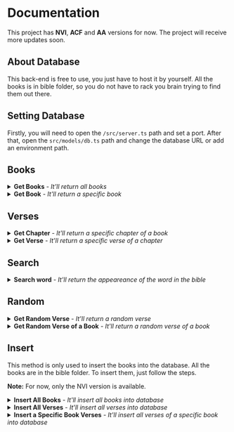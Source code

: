 # Documentation

This project has **NVI**, **ACF** and **AA** versions for now. The project will receive more updates soon.

## About Database

This back-end is free to use, you just have to host it by yourself. All the books is in bible folder, so you do not have to rack you brain trying to find them out there.

## Setting Database

Firstly, you will need to open the `/src/server.ts` path and set a port. After that, open the `src/models/db.ts` path and change the database URL or add an environment path. 

## Books

<details>
<summary><strong>Get Books</strong> - <i>It'll return all books</i></summary>
<br>
<strong>Endpoint:</strong> https://<i>yourURL</i>/books
<br>
<strong>Method:</strong> GET
<br><br>

```bash
[
    {
        "_id": "6532e2652055e11c2fa92f89",
        "abbrev": "gn",
        "author": "Moisés",
        "chapters": 50,
        "group": "Pentateuco",
        "name": "Gênesis",
        "testament": "VT"
    },
    {
        "_id": "6532e2652055e11c2fa92f8a",
        "abbrev": "ex",
        "author": "Moisés",
        "chapters": 40,
        "group": "Pentateuco",
        "name": "Êxodo",
        "testament": "VT"
    },
    {
        "_id": "6532e2652055e11c2fa92f8b",
        "abbrev": "lv",
        "author": "Moisés",
        "chapters": 27,
        "group": "Pentateuco",
        "name": "Levítico",
        "testament": "VT"
    },
    ...
]
```

</details>

<details>
<summary><strong>Get Book</strong> - <i>It'll return a specific book</i></summary>
<br>
<strong>Endpoint:</strong> https://<i>yourURL</i>/books/:abbrev
<br>
<strong>Method:</strong> GET
<br><br>

```bash
    {
        "_id": "6532e2652055e11c2fa92f89",
        "abbrev": "gn",
        "author": "Moisés",
        "chapters": 50,
        "group": "Pentateuco",
        "name": "Gênesis",
        "testament": "VT"
    }
```

</details>

## Verses

<details>
<summary><strong>Get Chapter</strong> - <i>It'll return a specific chapter of a book</i></summary>
<br>
<strong>Endpoint:</strong> https://<i>yourURL</i>/verses/:version/:abbrev/:chapter
<br>
<strong>Method:</strong> GET
<br><br>

```bash
{
    "book": {
        "abbrev": "gn",
        "author": "Moisés",
        "chapters": 50,
        "group": "Pentateuco",
        "name": "Gênesis",
        "testament": "VT",
        "version": "nvi"
    },
    "chapter": {
        "number": 1,
        "verses": 31
    },
    "verses": [
        {
            "_id": "654be9b77ee0934509e4f646",
            "number": 1,
            "text": "No princípio Deus criou os céus e a terra."
        },
        {
            "_id": "654be9b77ee0934509e4f647",
            "number": 2,
            "text": "Era a terra sem forma e vazia; trevas cobriam a face do abismo, e o Espírito de Deus se movia sobre a face das águas."
        },
        {
            "_id": "654be9b77ee0934509e4f648",
            "number": 3,
            "text": "Disse Deus: \"Haja luz\", e houve luz."
        },
        ...
    ]
}
```

</details>

<details>
<summary><strong>Get Verse</strong> - <i>It'll return a specific verse of a chapter</i></summary>
<br>
<strong>Endpoint:</strong> https://<i>yourURL</i>/verses/:version/:abbrev/:chapter/:number
<br>
<strong>Method:</strong> GET
<br><br>

```bash
{
    "book": {
        "abbrev": "jo",
        "author": "João",
        "chapters": 21,
        "group": "Evangelhos",
        "name": "João",
        "testament": "NT",
        "version": "nvi"
    },
    "chapter": 11,
    "number": 35,
    "text": "Jesus chorou."
}
```

</details>

## Search

<details>
<summary><strong>Search word</strong> - <i>It'll return the appeareance of the word in the bible</i></summary>
<br>
<strong>Endpoint:</strong> https://<i>yourURL</i>/search/:version
<br>
<strong>Method:</strong> POST
<br><br>
<strong>Body:</strong>

```bash
{
    text: 'amor',
}
```

<strong>Response:</strong>

```bash
{
    "appearance": 359,
    "version": "nvi",
    "text": "amor",
    "verses": [
        {
            "book": {
                "_id": "6532e2652055e11c2fa92fc9",
                "abbrev": "jd",
                "author": "Judas",
                "chapters": 1,
                "group": "Cartas",
                "name": "Judas",
                "testament": "NT"
            },
            "chapter": 1,
            "number": 2,
            "text": "Misericórdia, paz e amor lhes sejam multiplicados."
        },
        {
            "book": {
                "_id": "6532e2652055e11c2fa92fc7",
                "abbrev": "2jo",
                "author": "João",
                "chapters": 1,
                "group": "Cartas",
                "name": "2ª João",
                "testament": "NT"
            },
            "chapter": 1,
            "number": 3,
            "text": "A graça, a misericórdia e a paz da parte de Deus Pai e de Jesus Cristo, seu Filho, estarão conosco em verdade e em amor."
        }
        ...
    ]
}
```

</details>

## Random

<details>
<summary><strong>Get Random Verse</strong> - <i>It'll return a random verse</i></summary>
<br>
<strong>Endpoint:</strong> https://<i>yourURL</i>/random/:version
<br>
<strong>Method:</strong> GET
<br><br>

```bash
{
    "book": {
        "abbrev": "na",
        "author": "Naum",
        "chapters": 3,
        "group": "Profetas menores",
        "name": "Naum",
        "testament": "VT",
        "version": "nvi"
    },
    "chapter": 1,
    "number": 6,
    "text": "Quem pode resistir à sua indignação? Quem pode suportar o despertar de sua ira? O seu furor se derrama como fogo, e as rochas se despedaçam diante dele."
}
```

</details>

<details>
<summary><strong>Get Random Verse of a Book</strong> - <i>It'll return a random verse of a book</i></summary>
<br>
<strong>Endpoint:</strong> https://<i>yourURL</i>/random/:version/:abbrev
<br>
<strong>Method:</strong> GET
<br><br>

```bash
{
    "book": {
        "abbrev": "pv",
        "author": "Salomão",
        "chapters": 31,
        "group": "Poéticos",
        "name": "Provérbios",
        "testament": "VT",
        "version": "nvi"
    },
    "chapter": 22,
    "number": 8,
    "text": "Quem semeia a injustiça colhe a maldade; o castigo da sua arrogância será completo."
}
```

</details>

## Insert

This method is only used to insert the books into the database. All the books are in the bible folder. To insert them, just follow the steps.
<br>

**Note:** For now, only the NVI version is available.

<details>
<summary><strong>Insert All Books</strong> - <i>It'll insert all books into database</i></summary>
<br>
<strong>Endpoint:</strong> https://<i>yourURL</i>/insert/books
<br>
<strong>Method:</strong> GET
<br><br>
<strong>Explain:</strong> You need to do this step first, because the verses need foreign key.
</details>

<details>
<summary><strong>Insert All Verses</strong> - <i>It'll insert all verses into database</i></summary>
<br>
<strong>Endpoint:</strong> https://<i>yourURL</i>/insert/all-verses/:version
<br>
<strong>Method:</strong> GET
<br><br>
<strong>Explain:</strong> If you want to test, you need to go to the insert route and check if the constant "<strong>isTrue</strong>" is true, otherwise change to false. When prepare, just call the route.
</details>

<details>
<summary><strong>Insert a Specific Book Verses</strong> - <i>It'll insert all verses of a specific book into database</i></summary>
<br>
<strong>Endpoint:</strong> https://<i>yourURL</i>/insert/verses/:version/:abbrev
<br>
<strong>Method:</strong> GET
<br><br>
<strong>Explain:</strong> If you want to test, you need to go to the insert route and check if the constant "<strong>isTrue</strong>" is true, otherwise change to false. When prepare, just call the route with the abbreviation.

</details>
